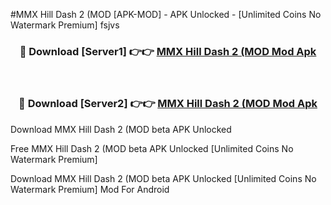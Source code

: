 #MMX Hill Dash 2 (MOD [APK-MOD] - APK Unlocked - [Unlimited Coins No Watermark Premium] fsjvs



<div align="center">

<h3>🔴 Download [Server1] 👉👉 <a href="https://momento.my/?title=MMX_Hill_Dash_2_(MOD">MMX Hill Dash 2 (MOD Mod Apk</a></h3><br>

<h3>🔴 Download [Server2] 👉👉 <a href="https://momento.my/?title=MMX_Hill_Dash_2_(MOD">MMX Hill Dash 2 (MOD Mod Apk</a></h3>
</div>



Download MMX Hill Dash 2 (MOD beta APK Unlocked

Free MMX Hill Dash 2 (MOD beta APK Unlocked [Unlimited Coins No Watermark Premium]

Download MMX Hill Dash 2 (MOD beta APK Unlocked [Unlimited Coins No Watermark Premium] Mod For Android
